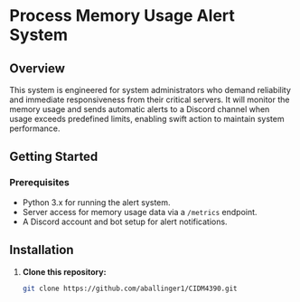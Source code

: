 # Process Memory Usage Alert System

## Overview

This system is engineered for system administrators who demand reliability and immediate responsiveness from their critical servers. It will monitor the memory usage and sends automatic alerts to a Discord channel when usage exceeds predefined limits, enabling swift action to maintain system performance.

## Getting Started

### Prerequisites

- Python 3.x for running the alert system.
- Server access for memory usage data via a `/metrics` endpoint.
- A Discord account and bot setup for alert notifications.

## Installation

1. **Clone this repository:**

   ```bash
   git clone https://github.com/aballinger1/CIDM4390.git

